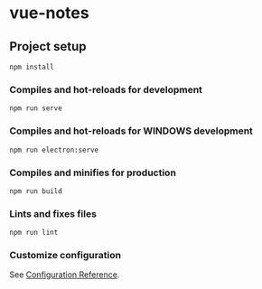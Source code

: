 # vue-notes

## Project setup
```
npm install
```

### Compiles and hot-reloads for development
```
npm run serve
```
### Compiles and hot-reloads for WINDOWS development
```
npm run electron:serve
```

### Compiles and minifies for production
```
npm run build
```

### Lints and fixes files
```
npm run lint
```

### Customize configuration
See [Configuration Reference](https://cli.vuejs.org/config/).


